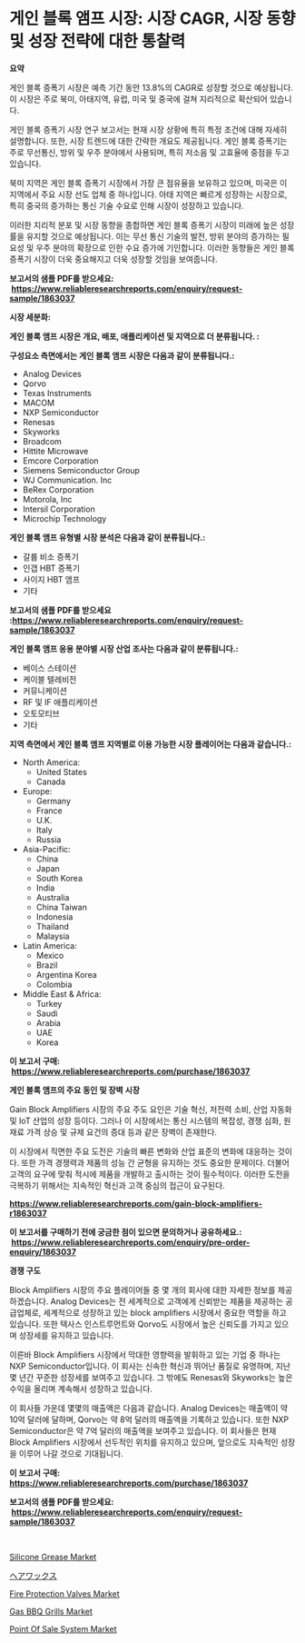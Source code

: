 <p><h1>게인 블록 앰프 시장: 시장 CAGR, 시장 동향 및 성장 전략에 대한 통찰력</h1></p><p><strong>요약</strong></p>
<p><p>게인 블록 증폭기 시장은 예측 기간 동안 13.8%의 CAGR로 성장할 것으로 예상됩니다. 이 시장은 주로 북미, 아태지역, 유럽, 미국 및 중국에 걸쳐 지리적으로 확산되어 있습니다.</p><p>게인 블록 증폭기 시장 연구 보고서는 현재 시장 상황에 특히 특정 조건에 대해 자세히 설명합니다. 또한, 시장 트렌드에 대한 간략한 개요도 제공됩니다. 게인 블록 증폭기는 주로 무선통신, 방위 및 우주 분야에서 사용되며, 특히 저소음 및 고효율에 중점을 두고 있습니다.</p><p>북미 지역은 게인 블록 증폭기 시장에서 가장 큰 점유율을 보유하고 있으며, 미국은 이 지역에서 주요 시장 선도 업체 중 하나입니다. 아태 지역은 빠르게 성장하는 시장으로, 특히 중국의 증가하는 통신 기술 수요로 인해 시장이 성장하고 있습니다.</p><p>이러한 지리적 분포 및 시장 동향을 종합하면 게인 블록 증폭기 시장이 미래에 높은 성장률을 유지할 것으로 예상됩니다. 이는 무선 통신 기술의 발전, 방위 분야의 증가하는 필요성 및 우주 분야의 확장으로 인한 수요 증가에 기인합니다. 이러한 동향들은 게인 블록 증폭기 시장이 더욱 중요해지고 더욱 성장할 것임을 보여줍니다.</p></p>
<p><strong>보고서의 샘플 PDF를 받으세요: &nbsp;<a href="https://www.reliableresearchreports.com/enquiry/request-sample/1863037">https://www.reliableresearchreports.com/enquiry/request-sample/1863037</a></strong></p>
<p><strong>시장 세분화:</strong></p>
<p><strong> 게인 블록 앰프 시장은 개요, 배포, 애플리케이션 및 지역으로 더 분류됩니다. :</strong></p>
<p><strong>구성요소 측면에서는 게인 블록 앰프 시장은 다음과 같이 분류됩니다.:</strong></p>
<p><ul><li>Analog Devices</li><li>Qorvo</li><li>Texas Instruments</li><li>MACOM</li><li>NXP Semiconductor</li><li>Renesas</li><li>Skyworks</li><li>Broadcom</li><li>Hittite Microwave</li><li>Emcore Corporation</li><li>Siemens Semiconductor Group</li><li>WJ Communication. Inc</li><li>BeRex Corporation</li><li>Motorola, Inc</li><li>Intersil Corporation</li><li>Microchip Technology</li></ul></p>
<p><strong> 게인 블록 앰프 유형별 시장 분석은 다음과 같이 분류됩니다.:</strong></p>
<p><ul><li>갈륨 비소 증폭기</li><li>인갭 HBT 증폭기</li><li>사이지 HBT 앰프</li><li>기타</li></ul></p>
<p><strong>보고서의 샘플 PDF를 받으세요 :<a href="https://www.reliableresearchreports.com/enquiry/request-sample/1863037">https://www.reliableresearchreports.com/enquiry/request-sample/1863037</a></strong></p>
<p><strong> 게인 블록 앰프 응용 분야별 시장 산업 조사는 다음과 같이 분류됩니다.:</strong></p>
<p><ul><li>베이스 스테이션</li><li>케이블 텔레비전</li><li>커뮤니케이션</li><li>RF 및 IF 애플리케이션</li><li>오토모티브</li><li>기타</li></ul></p>
<p><strong>지역 측면에서 게인 블록 앰프 지역별로 이용 가능한 시장 플레이어는 다음과 같습니다.:</strong></p>
<p><ul>
    <li>
        North America:
        <ul>
            <li>United States</li>
            <li>Canada</li>
        </ul>
    </li>
    <li>
        Europe:
        <ul>
            <li>Germany</li>
            <li>France</li>
            <li>U.K.</li>
            <li>Italy</li>
            <li>Russia</li>
        </ul>
    </li>
    <li>
        Asia-Pacific:
        <ul>
            <li>China</li>
            <li>Japan</li>
            <li>South Korea</li>
            <li>India</li>
            <li>Australia</li>
            <li>China Taiwan</li>
            <li>Indonesia</li>
            <li>Thailand</li>
            <li>Malaysia</li>
        </ul>
    </li>
    <li>
        Latin America:
        <ul>
            <li>Mexico</li>
            <li>Brazil</li>
            <li>Argentina Korea</li>
            <li>Colombia</li>
        </ul>
    </li>
    <li>
        Middle East & Africa:
        <ul>
            <li>Turkey</li>
            <li>Saudi</li>
            <li>Arabia</li>
            <li>UAE</li>
            <li>Korea</li>
        </ul>
    </li>
    </ul></p>
<p><strong>이 보고서 구매: &nbsp;<a href="https://www.reliableresearchreports.com/purchase/1863037">https://www.reliableresearchreports.com/purchase/1863037</a></strong></p>
<p><strong>게인 블록 앰프의 주요 동인 및 장벽 시장</strong></p>
<p><p>Gain Block Amplifiers 시장의 주요 주도 요인은 기술 혁신, 저전력 소비, 산업 자동화 및 IoT 산업의 성장 등이다. 그러나 이 시장에서는 통신 시스템의 복잡성, 경쟁 심화, 원재료 가격 상승 및 규제 요건의 증대 등과 같은 장벽이 존재한다. </p><p>이 시장에서 직면한 주요 도전은 기술의 빠른 변화와 산업 표준의 변화에 대응하는 것이다. 또한 가격 경쟁력과 제품의 성능 간 균형을 유지하는 것도 중요한 문제이다. 더불어 고객의 요구에 맞춰 적시에 제품을 개발하고 출시하는 것이 필수적이다. 이러한 도전을 극복하기 위해서는 지속적인 혁신과 고객 중심의 접근이 요구된다.</p></p>
<p><strong><a href="https://www.reliableresearchreports.com/gain-block-amplifiers-r1863037">https://www.reliableresearchreports.com/gain-block-amplifiers-r1863037</a></strong></p>
<p><strong>이 보고서를 구매하기 전에 궁금한 점이 있으면 문의하거나 공유하세요.: &nbsp;<a href="https://www.reliableresearchreports.com/enquiry/pre-order-enquiry/1863037">https://www.reliableresearchreports.com/enquiry/pre-order-enquiry/1863037</a></strong></p>
<p><strong>경쟁 구도</strong></p>
<p><p>Block Amplifiers 시장의 주요 플레이어들 중 몇 개의 회사에 대한 자세한 정보를 제공하겠습니다. Analog Devices는 전 세계적으로 고객에게 신뢰받는 제품을 제공하는 공급업체로, 세계적으로 성장하고 있는 block amplifiers 시장에서 중요한 역할을 하고 있습니다. 또한 텍사스 인스트루먼트와 Qorvo도 시장에서 높은 신뢰도를 가지고 있으며 성장세를 유지하고 있습니다.</p><p>이른바 Block Amplifiers 시장에서 막대한 영향력을 발휘하고 있는 기업 중 하나는 NXP Semiconductor입니다. 이 회사는 신속한 혁신과 뛰어난 품질로 유명하며, 지난 몇 년간 꾸준한 성장세를 보여주고 있습니다. 그 밖에도 Renesas와 Skyworks는 높은 수익을 올리며 계속해서 성장하고 있습니다.</p><p>이 회사들 가운데 몇몇의 매출액은 다음과 같습니다. Analog Devices는 매출액이 약 10억 달러에 달하며, Qorvo는 약 8억 달러의 매출액을 기록하고 있습니다. 또한 NXP Semiconductor은 약 7억 달러의 매출액을 보여주고 있습니다. 이 회사들은 현재 Block Amplifiers 시장에서 선두적인 위치를 유지하고 있으며, 앞으로도 지속적인 성장을 이루어 나갈 것으로 기대됩니다.</p></p>
<p><strong>이 보고서 구매: &nbsp; <a href="https://www.reliableresearchreports.com/purchase/1863037">https://www.reliableresearchreports.com/purchase/1863037</a></strong></p>
<p><strong>보고서의 샘플 PDF를 받으세요: &nbsp;<a href="https://www.reliableresearchreports.com/enquiry/request-sample/1863037">https://www.reliableresearchreports.com/enquiry/request-sample/1863037</a></strong><strong></strong></p>
<p>&nbsp;</p>
<p><p><a href="https://issuu.com/reportprime-2/docs/silicone-grease-market-size-2030.pptx">Silicone Grease Market</a></p><p><a href="https://github.com/dadanedu33/Market-Research-Report-List-1/blob/main/551274432201.md">ヘアワックス</a></p><p><a href="https://github.com/Paul14Anderson63/Market-Research-Report-List-3/blob/main/fire-protection-valves-market.md">Fire Protection Valves Market</a></p><p><a href="https://view.publitas.com/reportprime-1/gas-bbq-grills-market-report-reveals-the-latest-trends-and-growth-opportunities-of-this-market/">Gas BBQ Grills Market</a></p><p><a href="https://view.publitas.com/reportprime-1/point-of-sale-system-market-size-reveals-the-best-marketing-channels-in-global-industry/">Point Of Sale System Market</a></p></p>